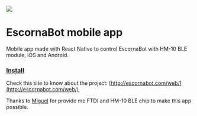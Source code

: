 ![](http://escornabot.com/web/sites/default/files/logo_0.png)
# EscornaBot mobile app

Mobile app made with React Native to control EscornaBot with HM-10 BLE module, iOS and Android.




### **[Install](INSTALLATION.MD)**

Check this site to know about the project:
[http://escornabot.com/web/](http://escornabot.com/web/)

Thanks to [Miguel](https://github.com/mgesteiro) for provide me FTDI and HM-10 BLE chip to make this app possible.